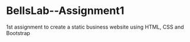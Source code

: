 # BellsLab--Assignment1
1st assignment to create a static business website using HTML, CSS and Bootstrap
